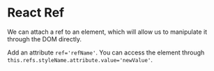 # React Ref

We can attach a ref to an element, which will allow us to manipulate it through the DOM directly. 

Add an attribute `ref='refName'`. You can access the element through `this.refs.styleName.attribute.value='newValue'`.